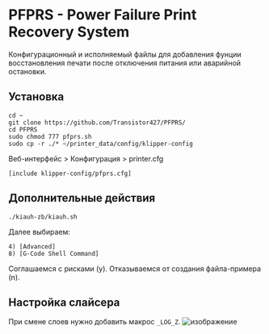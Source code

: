 # PFPRS - Power Failure Print Recovery System

Конфигурационный и исполняемый файлы для добавления фунции восстановления печати после отключения питания или аварийной остановки.

## Установка
 ```
cd ~
git clone https://github.com/Transistor427/PFPRS/
cd PFPRS
sudo chmod 777 pfprs.sh
sudo cp -r ./* ~/printer_data/config/klipper-config
```

Веб-интерфейс > Конфигурация > printer.cfg

```
[include klipper-config/pfprs.cfg]
```
## Дополнительные действия
```
./kiauh-zb/kiauh.sh
```
Далее выбираем:
```
4) [Advanced]
8) [G-Code Shell Command]
```
Соглашаемся с рисками (y).
Отказываемся от создания файла-примера (n). 

## Настройка слайсера
При смене слоев нужно добавить макрос `_LOG_Z`.
![изображение](https://github.com/user-attachments/assets/6b2c2790-d9e0-4363-9f62-3de80d8da48d)
